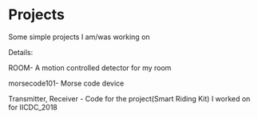 # Projects
Some simple projects I am/was working on

Details:

ROOM- A motion controlled detector for my room

morsecode101- Morse code device

Transmitter, Receiver - Code for the project(Smart Riding Kit) I worked on for IICDC_2018
